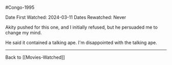 #Congo-1995

Date First Watched:  2024-03-11
Dates Rewatched:  Never

Akity pushed for this one, and I initially refused, but he persuaded me to change my mind.

He said it contained a talking ape.  I'm disappointed with the talking ape.

---
Back to [[Movies-Watched]]